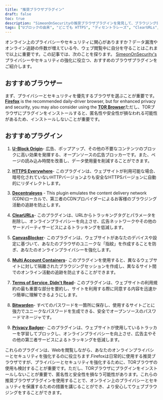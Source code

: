 ```yaml
---
title: "推奨ブラウザプラグイン"
draft: false
toc: true
description: "SimeonOnSecurityの推奨ブラウザプラグインを発見して、ブラウジング体験を向上させましょう。FireFoxはデイリードライバーとして推奨されるブラウザですが、プライバシーとセキュリティを強化するために、TORブラウザの使用を検討することもできます。推奨プラグインには、広告ブロックのU-Block Origin、安全なブラウジングのためのHTTPS Everywhere、ローカルCDNエミュレーションのDecentraleyes、トラッキングタグ除去のClearURLs、JavaScript指紋防止用のCanvasBlocker、分離したブラウジングセッション用のMulti Account Containers、利用規約、インフォームドTOS用のDidNOT READ、安全なパスワード管理のためのBitwarden、トラッカーをブロックするPrivacy Badgerがあります。これらのトップクラスのブラウザプラグインで、オンラインのプライバシーとセキュリティを強化しましょう。"
tags: ["Uブロックの由来", "どこでも HTTPS", "ディセントラレーズ", "ClearURLs", "キャンバスブロッカー", "ファイアフォックス", "ビットワーデン", "おすすめポイント", "TORブラウザー", "オープンソースのADブロッカー", "ローカルCDNエミュレータ", "JavaScriptフィンガープリンティング", "ブラウザセッションの孤立化", "日陰のToS", "安全なオープンソースのクラウドパスワードマネージャー", "トラッカーブロッキング"]
---
```

オンライン上のプライバシーやセキュリティに関心がありますか？データ漏洩やオンライン追跡の件数が増えている今、ウェブ閲覧中に自分を守ることはこれまで以上に重要です。この記事では、次のことを探ります。 [SimeonOnSecurity's](https://twitter.com/SimeonOnSecurity)プライバシーやセキュリティの強化に役立つ、おすすめのブラウザプラグインをご紹介します。

## おすすめブラウザー

まず、プライバシーとセキュリティを優先するブラウザを選ぶことが重要です。 [**Firefox**](https://www.mozilla.org/en-US/firefox/new/) is the recommended daily-driver browser, but for enhanced privacy and security, you may also consider using the [**TOR Browser**](https://www.torproject.org/download/)ただし、TORブラウザにプラグインをインストールすると、匿名性や安全性が損なわれる可能性があるため、インストールしないことが重要です。

## おすすめプラグイン

1. [**U-Block Origin**](https://github.com/gorhill/uBlock)- 広告、ポップアップ、その他の不要なコンテンツのブロックに高い効果を発揮する、オープンソースの広告ブロッカーです。また、ページの読み込み時間を改善し、データ使用量を削減することができます。

2. [**HTTPS Everywhere**](https://www.eff.org/https-everywhere)- このプラグインは、ウェブサイトが利用可能な場合、暗号化されていないHTTPバージョンよりも安全なHTTPSバージョンに自動的にリダイレクトします。

3. [**Decentraleyes**](https://decentraleyes.org/) - This plugin emulates the content delivery network (CDN)ローカルで、第三者のCDNプロバイダーによるお客様のブラウジング活動の追跡を防止します。

4. [**ClearURLs**](https://gitlab.com/KevinRoebert/ClearUrls)- このプラグインは、URLからトラッキングタグとパラメータを削除し、オンラインプライバシーを向上させ、広告ネットワークやその他のサードパーティサービスによるトラッキングを低減します。

5. [**CanvasBlocker**](https://github.com/kkapsner/CanvasBlocker)- このプラグインは、ウェブサイトがあなたのデバイスや設定に基づいて、あなたのブラウザのユニークな「指紋」を作成することを防ぎ、あなたのオンラインプライバシーを強化します。

6. [**Multi Account Containers**](https://github.com/mozilla/multi-account-containers)- このプラグインを使用すると、異なるウェブサイトに対して隔離されたブラウジングセッションを作成し、異なるサイト間でのオンライン活動の追跡を防止することができます。

7. [**Terms of Service, Didn't Read**](https://tosdr.org/downloads.html)- このプラグインは、ウェブサイトの利用規約の最も重要な部分を要約し、サイトを利用する際に同意する内容を迅速かつ簡単に理解できるようにします。

8. [**Bitwarden**](https://bitwarden.com/)- すべてのパスワードを一箇所に保存し、使用するサイトごとに強力でユニークなパスワードを生成できる、安全でオープンソースのパスワードマネージャです。

9. [**Privacy Badger**](https://privacybadger.org/)- このプラグインは、ウェブサイトが使用しているトラッカーを学習してブロックし、オンラインプライバシーを向上させ、広告主やその他の第三者サービスによるトラッキングを低減します。

これらのプラグインは、Webを閲覧しながら、あなたのオンラインプライバシーとセキュリティを強化するのに役立ちます.Firefoxは日常的に使用する推奨ブラウザですが、プライバシーとセキュリティを強化するために、TORブラウザの使用も検討することが重要です。ただし、TORブラウザにプラグインをインストールしないことが重要で、匿名性と安全性を損なう可能性があります。これらの推奨ブラウザプラグインを使用することで、オンライン上のプライバシーとセキュリティを保護するための措置を講じることができ、より安心してウェブブラウジングをすることができます。
